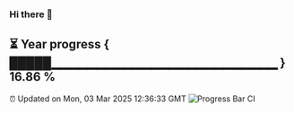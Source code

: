 ### Hi there 👋
⏳ Year progress { █████▁▁▁▁▁▁▁▁▁▁▁▁▁▁▁▁▁▁▁▁▁▁▁▁▁ } 16.86 %
---
⏰ Updated on Mon, 03 Mar 2025 12:36:33 GMT
![Progress Bar CI](https://github.com/liununu/liununu/workflows/Progress%20Bar%20CI/badge.svg)
